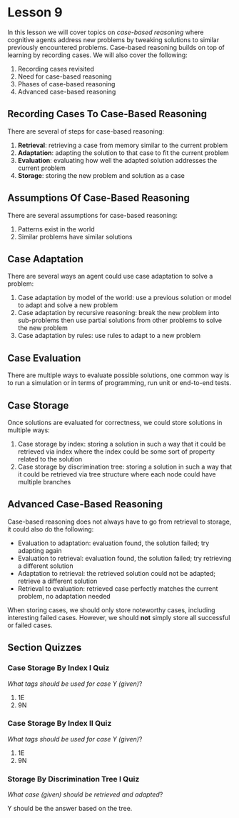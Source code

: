 # Lesson 9

In this lesson we will cover topics on _case-based reasoning_ where cognitive agents address new problems by tweaking solutions to similar previously encountered problems. Case-based reasoning builds on top of learning by recording cases. We will also cover the following:

1. Recording cases revisited
2. Need for case-based reasoning
3. Phases of case-based reasoning
4. Advanced case-based reasoning

## Recording Cases To Case-Based Reasoning

There are several of steps for case-based reasoning:

1. **Retrieval**: retrieving a case from memory similar to the current problem
2. **Adaptation**: adapting the solution to that case to fit the current problem
3. **Evaluation**: evaluating how well the adapted solution addresses the current problem
4. **Storage**: storing the new problem and solution as a case

## Assumptions Of Case-Based Reasoning

There are several assumptions for case-based reasoning:

1. Patterns exist in the world
2. Similar problems have similar solutions

## Case Adaptation

There are several ways an agent could use case adaptation to solve a problem:

1. Case adaptation by model of the world: use a previous solution or model to adapt and solve a new problem
2. Case adaptation by recursive reasoning: break the new problem into sub-problems then use partial solutions from other problems to solve the new problem
3. Case adaptation by rules: use rules to adapt to a new problem

## Case Evaluation

There are multiple ways to evaluate possible solutions, one common way is to run a simulation or in terms of programming, run unit or end-to-end tests.

## Case Storage

Once solutions are evaluated for correctness, we could store solutions in multiple ways:

1. Case storage by index: storing a solution in such a way that it could be retrieved via index where the index could be some sort of property related to the solution
2. Case storage by discrimination tree: storing a solution in such a way that it could be retrieved via tree structure where each node could have multiple branches

## Advanced Case-Based Reasoning

Case-based reasoning does not always have to go from retrieval to storage, it could also do the following:

- Evaluation to adaptation: evaluation found, the solution failed; try adapting again
- Evaluation to retrieval: evaluation found, the solution failed; try retrieving a different solution
- Adaptation to retrieval: the retrieved solution could not be adapted; retrieve a different solution
- Retrieval to evaluation: retrieved case perfectly matches the current problem, no adaptation needed

When storing cases, we should only store noteworthy cases, including interesting failed cases. However, we should **not** simply store all successful or failed cases.

## Section Quizzes

### Case Storage By Index I Quiz

_What tags should be used for case Y (given)_?

1. 1E
2. 9N

### Case Storage By Index II Quiz

_What tags should be used for case Y (given)_?

1. 1E
2. 9N

### Storage By Discrimination Tree I Quiz

_What case (given) should be retrieved and adapted_?

Y should be the answer based on the tree.
